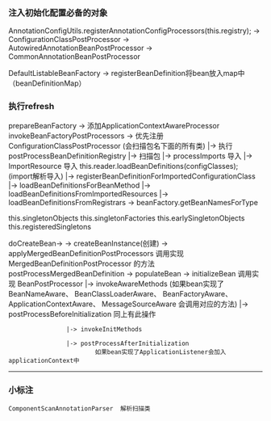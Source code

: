 ### 注入初始化配置必备的对象
AnnotationConfigUtils.registerAnnotationConfigProcessors(this.registry);
  -> ConfigurationClassPostProcessor
  -> AutowiredAnnotationBeanPostProcessor
  -> CommonAnnotationBeanPostProcessor
  
 DefaultListableBeanFactory 
  -> registerBeanDefinition将bean放入map中（beanDefinitionMap）

### 执行refresh
prepareBeanFactory
   -> 添加ApplicationContextAwareProcessor
invokeBeanFactoryPostProcessors
   -> 优先注册 ConfigurationClassPostProcessor (会扫描包名下面的所有类)
            |-> 执行  postProcessBeanDefinitionRegistry
                |-> 扫描包
                |-> processImports 导入
                |-> ImportResource 导入
                    this.reader.loadBeanDefinitions(configClasses); (import解析导入)
                                            |-> registerBeanDefinitionForImportedConfigurationClass
                                            |-> loadBeanDefinitionsForBeanMethod
                                            |-> loadBeanDefinitionsFromImportedResources
                                            |-> loadBeanDefinitionsFromRegistrars
   -> beanFactory.getBeanNamesForType                        
   
  
   
   
   this.singletonObjects
   this.singletonFactories
   this.earlySingletonObjects
   this.registeredSingletons
   			   
   doCreateBean->
            -> createBeanInstance(创建)
            -> applyMergedBeanDefinitionPostProcessors  调用实现 MergedBeanDefinitionPostProcessor 的方法 postProcessMergedBeanDefinition
            -> populateBean 
            -> initializeBean 调用实现 BeanPostProcessor
                    |->  invokeAwareMethods (如果bean实现了 
                                        BeanNameAware、
                                        BeanClassLoaderAware、
                                        BeanFactoryAware、
                                        ApplicationContextAware、
                                        MessageSourceAware 会调用对应的方法)
                    |-> postProcessBeforeInitialization
                                        同上有此操作
                                   
                    |-> invokeInitMethods 
                    
                    |-> postProcessAfterInitialization
                            如果bean实现了ApplicationListener会加入applicationContext中
 - - - - -   
 
 
### 小标注
    ComponentScanAnnotationParser  解析扫描类
                           
